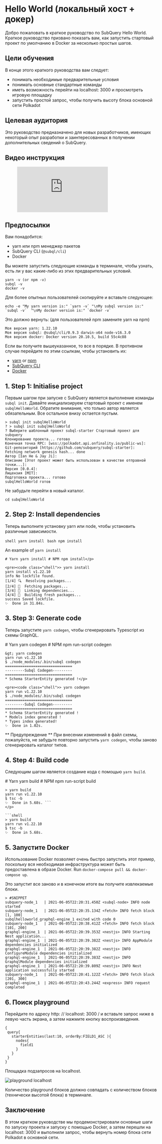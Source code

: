 # Hello World (локальный хост + докер)

Добро пожаловать в краткое руководство по SubQuery Hello World. Краткое руководство призвано показать вам, как запустить стартовый проект по умолчанию в Docker за несколько простых шагов.

## Цели обучения

В конце этого краткого руководства вам следует:

- понимать необходимые предварительные условия
- понимать основные стандартные команды
- иметь возможность перейти на localhost: 3000 и просмотреть игровую площадку
- запустить простой запрос, чтобы получить высоту блока основной сети Polkadot

## Целевая аудитория

Это руководство предназначено для новых разработчиков, имеющих некоторый опыт разработки и заинтересованных в получении дополнительных сведений о SubQuery.

## Видео инструкция

<figure class="video_container">
  <iframe src="https://www.youtube.com/embed/j034cyUYb7k" frameborder="0" allowfullscreen="true"></iframe>
</figure>

## Предпосылки

Вам понадобится:

- yarn или npm менеджер пакетов
- SubQuery CLI (`@subql/cli`)
- Docker

Вы можете запустить следующие команды в терминале, чтобы узнать, есть ли у вас какие-либо из этих предварительных условий.

```shell
yarn -v (or npm -v)
subql -v
docker -v
```

Для более опытных пользователей скопируйте и вставьте следующее:

```shell
echo -e "My yarn version is:" `yarn -v` "\nMy subql version is:" `subql -v`  "\nMy docker version is:" `docker -v`
```

Это должно вернуть: (для пользователей npm замените yarn на npm)

```shell
Моя версия yarn: 1.22.10
Моя версия subql: @subql/cli/0.9.3 darwin-x64 node-v16.3.0
Моя версия docker: Docker version 20.10.5, build 55c4c88
```

Если вы получите вышеуказанное, то все в порядке. В противном случае перейдите по этим ссылкам, чтобы установить их:

- [yarn](https://classic.yarnpkg.com/en/docs/install/) or [npm](https://www.npmjs.com/get-npm)
- [SubQuery CLI](quickstart.md#install-the-subquery-cli)
- [Docker](https://docs.docker.com/get-docker/)

## 1. Step 1: Initialise project

Первым шагом при запуске с SubQuery является выполнение команды `subql init`. Давайте инициализируем стартовый проект с именем `subqlHelloWorld`. Обратите внимание, что только автор является обязательным. Все остальное внизу остается пустым.

```shell
> subql init subqlHelloWorld
? > subql init subqlHelloWorld
? Выберите шаблонный проект subql-starter Стартовый проект для subquery
Клонирование проекта... готово
Конечная точка RPC: [wss://polkadot.api.onfinality.io/public-ws]:
Git-репозиторий [https://github.com/subquery/subql-starter]:
Fetching network genesis hash... done
Автор [Ian He & Jay Ji]:
Описание [Этот проект может быть использован в качестве отправной точки...]:
Версия [0.0.4]:
Лицензия [MIT]:
Подготовка проекта... готово
subqlHelloWorld готов

```

Не забудьте перейти в новый каталог.

```shell
cd subqlHelloWorld
```

## 2. Step 2: Install dependencies

Теперь выполните установку yarn или node, чтобы установить различные зависимости.

<CodeGroup> <CodeGroupItem title="YARN" active> ```shell yarn install ``` </CodeGroupItem>
<CodeGroupItem title="NPM"> ```bash npm install ``` </CodeGroupItem> </CodeGroup>

An example of `yarn install`

```shell
# Yarn yarn install # NPM npm install</p>

<pre><code class="shell">> yarn install
yarn install v1.22.10
info No lockfile found.
[1/4] 🔍  Resolving packages...
[2/4] 🚚  Fetching packages...
[3/4] 🔗  Linking dependencies...
[4/4] 🔨  Building fresh packages...
success Saved lockfile.
✨  Done in 31.84s.
```

## 3. Step 3: Generate code

Теперь запустите `yarn codegen`, чтобы сгенерировать Typescript из схемы GraphQL.

<CodeGroup> # Yarn yarn codegen # NPM npm run-script codegen

```shell
&gt; yarn codegen
yarn run v1.22.10
$ ./node_modules/.bin/subql codegen
===============================
---------Subql Codegen---------
===============================
* Schema StarterEntity generated !</p>

<pre><code class="shell">> yarn codegen
yarn run v1.22.10
$ ./node_modules/.bin/subql codegen
===============================
---------Subql Codegen---------
===============================
* Schema StarterEntity generated !
* Models index generated !
* Types index generated!
✨  Done in 1.02s.
```

** Предупреждение ** При внесении изменений в файл схемы, пожалуйста, не забудьте повторно запустить `yarn codegen`, чтобы заново сгенерировать каталог типов.

## 4. Step 4: Build code

Следующим шагом является создание кода с помощью `yarn build`.

<CodeGroup> # Yarn yarn build # NPM npm run-script build

```shell
> yarn build
yarn run v1.22.10
$ tsc -b
✨  Done in 5.68s. ```
</p>

```shell
> yarn build
yarn run v1.22.10
$ tsc -b
✨  Done in 5.68s.
```

## 5. Запустите Docker

Использование Docker позволяет очень быстро запустить этот пример, поскольку вся необходимая инфраструктура может быть предоставлена в образе Docker. Run `docker-compose pull && docker-compose up`.

Это запустит все заново и в конечном итоге вы получите извлекаемые блоки.

```shell
> #SNIPPET
subquery-node_1   | 2021-06-05T22:20:31.450Z <subql-node> INFO node started
subquery-node_1   | 2021-06-05T22:20:35.134Z <fetch> INFO fetch block [1, 100]
subqlhelloworld_graphql-engine_1 exited with code 0
subquery-node_1   | 2021-06-05T22:20:38.412Z <fetch> INFO fetch block [101, 200]
graphql-engine_1  | 2021-06-05T22:20:39.353Z <nestjs> INFO Starting Nest application...
graphql-engine_1  | 2021-06-05T22:20:39.382Z <nestjs> INFO AppModule dependencies initialized
graphql-engine_1  | 2021-06-05T22:20:39.382Z <nestjs> INFO ConfigureModule dependencies initialized
graphql-engine_1  | 2021-06-05T22:20:39.383Z <nestjs> INFO GraphqlModule dependencies initialized
graphql-engine_1  | 2021-06-05T22:20:39.809Z <nestjs> INFO Nest application successfully started
subquery-node_1   | 2021-06-05T22:20:41.122Z <fetch> INFO fetch block [201, 300]
graphql-engine_1  | 2021-06-05T22:20:43.244Z <express> INFO request completed

```

## 6. Поиск playground

Перейдите по адресу http: // localhost: 3000 / и вставьте запрос ниже в левую часть экрана, а затем нажмите кнопку воспроизведения.

```
{
 query{
   starterEntities(last:10, orderBy:FIELD1_ASC ){
     nodes{
       field1
     }
   }
 }
}

```

Площадка подзапросов на localhost.

![playground localhost](/assets/img/subql_playground.png)

Количество playground блоков должно совпадать с количеством блоков (технически высотой блока) в терминале.

## Заключение

В этом кратком руководстве мы продемонстрировали основные шаги по запуску проекта и запуску с помощью Docker, а затем перешли на localhost: 3000 и выполнили запрос, чтобы вернуть номер блока сети Polkadot в основной сети.
